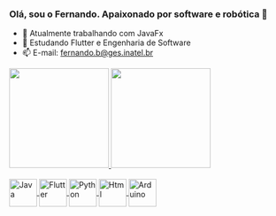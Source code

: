 ### Olá, sou o Fernando. Apaixonado por software e robótica 👋

- 🔭 Atualmente trabalhando com JavaFx
- 🌱 Estudando Flutter e Engenharia de Software
- 📫 E-mail: fernando.b@ges.inatel.br


 <a href="https://github.com/dju4mota">
  <img height="180em" src="https://github-readme-stats.vercel.app/api?username=dju4mota&show_icons=true&theme=dracula&include_all_commits=true&count_private=true"/>
  <img height="180em" src="https://github-readme-stats.vercel.app/api/top-langs/?username=dju4mota&layout=compact&langs_count=7&theme=dracula"/>
</div>
<div style="display: inline_block"><br>
  <img align="center" alt="Java" height="50" src="https://cdn.jsdelivr.net/gh/devicons/devicon/icons/java/java-original.svg"/>
  <img align="center" alt="Flutter" height="50" src="https://cdn.jsdelivr.net/gh/devicons/devicon/icons/flutter/flutter-original.svg"/>
  <img align="center" alt="Python" height="50" src="https://cdn.jsdelivr.net/gh/devicons/devicon/icons/java/java-original.svg"/>
  <img align="center" alt="Html" height="50" src="https://cdn.jsdelivr.net/gh/devicons/devicon/icons/html5/html5-original.svg"/>
  <img align="center" alt="Arduino" height="50" src="https://cdn.jsdelivr.net/gh/devicons/devicon/icons/arduino/arduino-original.svg""/>   
                                                                                                                                  
</div>

##

